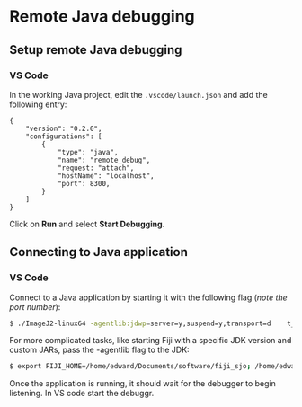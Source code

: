 # Remote Java debugging

## Setup remote Java debugging

### VS Code

In the working Java project, edit the `.vscode/launch.json` and add the following entry:

```
{
    "version": "0.2.0",
    "configurations": [
        {
            "type": "java",
            "name": "remote_debug",
            "request: "attach",
            "hostName": "localhost",
            "port": 8300,
        }
    ]
}
```

Click on **Run** and select **Start Debugging**.

## Connecting to Java application

### VS Code

Connect to a Java application by starting it with the following
flag (_note the port number_):

```bash
$ ./ImageJ2-linux64 -agentlib:jdwp=server=y,suspend=y,transport=d    t_socket,address=localhost:8300
```

For more complicated tasks, like starting Fiji with a specific JDK version and custom JARs, pass the -agentlib flag to the JDK:

```bash
$ export FIJI_HOME=/home/edward/Documents/software/fiji_sjo; /home/edward/Documents/software/java/jdks/zulu11.70.15-ca-jdk11.0.22-linux_x64/bin/java -agentlib:jdwp=server=y,suspend=y,transport=dt_socket,address=localhost:8300 -cp "$FIJI_HOME/jars/*:$FIJI_HOME/jars/bio-formats/*:$FIJI_HOME/plugins/*" sc.fiji.Main
```

Once the application is running, it should wait for the debugger to begin listening. In VS code start the debuggr.
